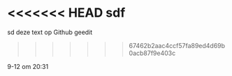<<<<<<< HEAD
sdf
=======
sd 
deze text op Github geedit
>>>>>>> 67462b2aac4ccf57fa89ed4d69b0acb87f9e403c

9-12 om 20:31